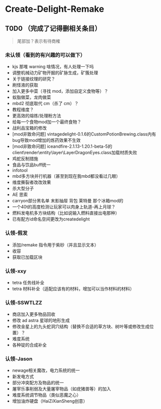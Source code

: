 # Create-Delight-Remake

## T0D0 （完成了记得删相关条目）

> 尾部加？表示有待商榷

### 未认领（看到的有兴趣的可以做下）

- kjs 那堆 warning 啥情况，有人处理一下吗
- 调整机械动力矿物开掘的矿脉生成，矿簇处理
- 关于链接纹理的研究？
- 刷怪液的获取
- 加入更多中菜（寻找 mod，添加自定义食物等）？
- 蚁脂做菜，龙肉做菜
- mbd2 彻底取代 cm（杀了 cm）？
- 教程维度？
- 更高效的熔炼/处理粉方法
- 给每一个食物mod加一个最终食物？
- 战利品宝箱的修改
- [mod非致命问题] vintagedelight-0.1.6的CustomPotionBrewing.class内有bug导致mod增加的炼药效果不生效
- [mod非致命问题] iceandfire-2.1.13-1.20.1-beta-5的client\render\entity\layer\LayerDragonEyes.class加载材质失败
- 鸡蛇反制措施
- 食品与饮品buff统一
- infotool
- mbd多方块并行机器（甚至到现在我mbd都没看过几眼）
- 维度撕裂者改改效果
- 杀大型分子
- AE 思索
- carryon部分黑名单 末影抽屉 背包 莱特曼 那个冰箱mod的
- 一个40t的高度检测让玩家可以肉身上轨道-再上月球？
- 燃料发电机多方块结构（比如说输入燃料直接出电那种）
- 已有配方id命名空间更改为createdelight

### 认领-假发

- 添加/remake 指令用于紫砂（并且显示文本）
- 收容
- 获取已加载区块

### 认领-xxy

- tetra 任务线补全
- tetra 材料补全（适配应该有的材料，增加可以当作材料的材料）

### 认领-SSWTLZZ

- 商店加入更多物品回收
- 修改 ad astra 星球的地形生成
- 修改金星上的九头蛇洞穴结构（替换不合适的草方块、树叶等或修改生成位置）？
- 难度系统
- 各种锭的合成补全

### 认领-Jason

- newage相关魔改，电力系统的统一
- 新发电方式
- 部分冲突配方及物品的统一
- 屠宰乐事削弱及大量屠宰物品（如疣猪兽等）的加入
- 难度系统调节物品（类似恶魔之心）
- 增加油炸硬盘（HaiZiXianSheng创意）
